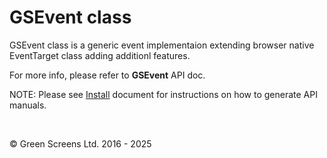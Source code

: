 # GSEvent class
 
GSEvent class is a generic event implementaion extending browser native EventTarget class adding additionl features. 
 
For more info, please refer to **GSEvent** API doc.
 
NOTE: Please see [Install](../install.md) document for instructions on how to generate API manuals.
 
<br>

&copy; Green Screens Ltd. 2016 - 2025
